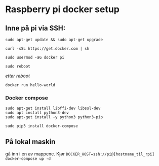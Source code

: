 # Raspberry pi docker setup

## Inne på pi via SSH:

`sudo apt-get update && sudo apt-get upgrade`

`curl -sSL https://get.docker.com | sh`

`sudo usermod -aG docker pi`

`sudo reboot`

*etter reboot*

`docker run hello-world`

### Docker compose

```
sudo apt-get install libffi-dev libssl-dev
sudo apt install python3-dev
sudo apt-get install -y python3 python3-pip
```

```
sudo pip3 install docker-compose
```

## På lokal maskin

gå inn i en av mappene. Kjør `DOCKER_HOST=ssh://pi@[hostname_til_rpi] docker-compose up -d`
